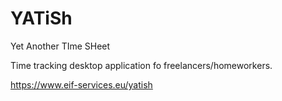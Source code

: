 # YATiSh

Yet Another TIme SHeet

Time tracking desktop application fo freelancers/homeworkers.

https://www.eif-services.eu/yatish
